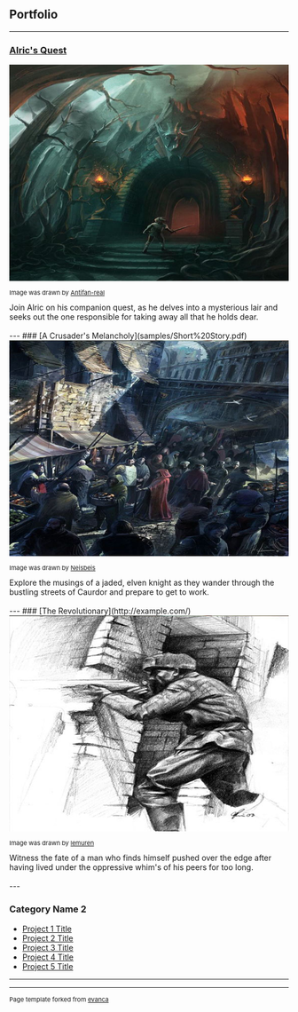 ## Portfolio

---


### [Alric's Quest](samples/alrics-quest.html)
<img src="images/alrics_thumbnail.jpg?raw=true"/>
<p style="font-size:11px">Image was drawn by <a href="https://www.deviantart.com/antifan-real">Antifan-real</a></p>
 Join Alric on his companion quest, as he delves into a mysterious lair and seeks out the one responsible for taking away all that he holds dear. 
 <br><br>
---
### [A Crusader's Melancholy](samples/Short%20Story.pdf)
<img src="images/crusader_thumbnail.jpg?raw=true"/>
<p style="font-size:11px">Image was drawn by <a href="https://www.deviantart.com/neisbeis">Neisbeis</a></p>
Explore the musings of a jaded, elven knight as they wander through the bustling streets of Caurdor and prepare to get to work.
<br><br>
---
### [The Revolutionary](http://example.com/)
<img src="images/revolutionary_thumbnail.jpg?raw=true"/>
<p style="font-size:11px">Image was drawn by <a href="https://www.deviantart.com/lemuren">lemuren</a></p>
Witness the fate of a man who finds himself pushed over the edge after having lived under the oppressive whim's of his peers for too long. 
<br><br>
---

### Category Name 2

- [Project 1 Title](http://example.com/)
- [Project 2 Title](http://example.com/)
- [Project 3 Title](http://example.com/)
- [Project 4 Title](http://example.com/)
- [Project 5 Title](http://example.com/)

---




---
<p style="font-size:11px">Page template forked from <a href="https://github.com/evanca/quick-portfolio">evanca</a></p>
<!-- Remove above link if you don't want to attibute -->
